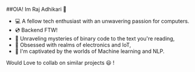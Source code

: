 ##OlA! Im Raj Adhikari 🌟  

- 💻 A fellow tech enthusiast with an unwavering passion for computers.  
- 💿 Backend FTW!
- 🧙 Unraveling mysteries of binary code to the text you're reading,
- 🌌 Obsessed with realms of electronics and IoT,  
- 🤖 I'm captivated by the worlds of Machine learning and NLP.

Would Love to collab on similar projects 😃 !


<!---
r-adhikari97/r-adhikari97 is a ✨ special ✨ repository because its `README.md` (this file) appears on your GitHub profile.
You can click the Preview link to take a look at your changes.
--->
